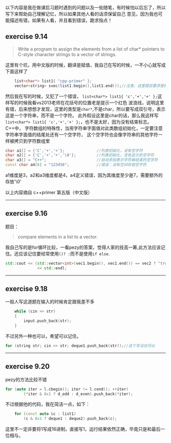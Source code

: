 以下内容是我在做课后习题时遇到的问题以及一些随笔，有时候怕以后忘了，所以写下来帮助自己理解记忆，所以如果其他人看的话须保留自己
意见，因为我也可能描述有错，如果有人看，并且看到错误，跪求指点！

## exercise 9.14 
> Write a program to assign the elements from a list of char*  pointers to C-style character strings to a
vector of strings.

这里有个坑，用中文版的时候，翻译是赋值，我自己在写的时候，一不小心就写成下面这样了
```cpp
	list<char*> list1{ "cpp-primer" };
	vector<string> svec(list1.begin(),list1.end());//注意，这里题目要求是赋值，不是初始化，所以这样写不符合题目要求，虽然也是对的
```

然后我在写的时候，又犯了一个错误， `list<char*> list1{ 'c','+','+' };`这样写的时候我看vs2013老师在花括号的位置老是提示一个红色
波浪线，说明这里有错，后来想想才发现，这里的类型是`char*`,不是char，所以要写成双引号，表示这是一个字符串，而不是一个字符。
此外假设这里是char的话，那么我这样写`list<char*> list1{ 'c','+','+' };`，也不是太好，因为没有结束标志。
C++中，
字符数组的特殊性，当用字符串字面值对此类数组初始化，一定要注意字符串字面值的结尾处还有一个空字符，
这个空字符也会像字符串的其他字符一样被拷贝到字符数组里
```cpp
char a1[] = {'C','+','+'};              //列表初始化，没有空字符
char a2[] = {'C','+','+','\0'};         //列表初始化，含有显示的空字符
char a3[] = "C++";                      //自动添加表示字符串结束的空字符
const char a4[6] = "123456";            //错误：没有空间存放空字符
```
a1维度是3，a2和a3维度都是4，a4定义错误，因为其维度至少是7，需要额外的存放'\0'

以上内容摘自 c++primer 第五版（中文版）

---
## exercise 9.16
题目：
> compare elements in a list<int> to a vector<int>.

我自己写的是for循环比较，一看pezy的答案，觉得人家的技高一筹,此方法应该记住。还应该记住要经常使用`()? :`而不是使用`if else`.
```cpp
std::cout << (std::vector<int>(vec1.begin(), vec1.end()) == vec2 ? "true" : "false")
              << std::endl;
```

---
## exercise 9.18
一般人写这道题在输入的时候肯定跟我差不多
```cpp
	while (cin >> str)
	{
		input.push_back(str);
	}
```
不过另外一种也可以，希望可以记住。
```cpp
for (string str; cin >> str; deque1.push_back(str));//这个写法也可以
```
---
## exercise 9.20
pezy的方法比较不错
```cpp
for (auto iter = l.cbegin(); iter != l.cend(); ++iter)
        (*iter & 0x1 ? d_odd : d_even).push_back(*iter);
```
不过根据他的代码，我在简洁一点，如下：
```cpp
	for (const auto &c : list1)
		(c & 0x1 ? deque1 : deque2).push_back(c);
```
这里不一定非要将1写成16进制，直接写1，运行结果依然正确，毕竟只是和最后一位相与。
